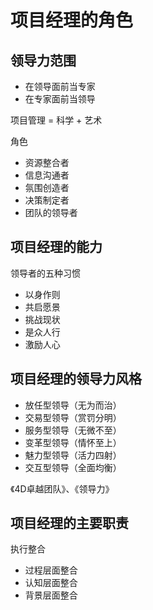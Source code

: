 # 项目经理的角色
## 领导力范围
* 在领导面前当专家
* 在专家面前当领导

项目管理 = 科学 + 艺术

角色
* 资源整合者
* 信息沟通者
* 氛围创造者
* 决策制定者
* 团队的领导者
## 项目经理的能力

领导者的五种习惯
* 以身作则
* 共启愿景
* 挑战现状
* 是众人行
* 激励人心

## 项目经理的领导力风格
* 放任型领导（无为而治）
* 交易型领导（赏罚分明）
* 服务型领导（无微不至）
* 变革型领导（情怀至上）
* 魅力型领导（活力四射）
* 交互型领导（全面均衡）

《4D卓越团队》、《领导力》

## 项目经理的主要职责
执行整合
* 过程层面整合
* 认知层面整合
* 背景层面整合